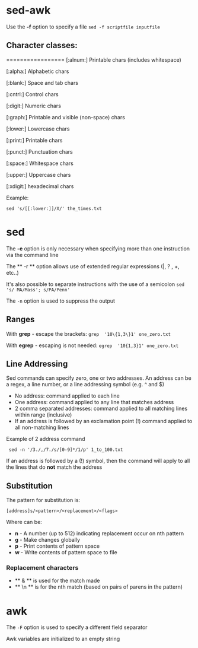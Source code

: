 # sed-awk #

Use the **-f** option to specify a file 
```sed -f scriptfile inputfile```

## Character classes: ##
=================
[:alnum:] Printable chars (includes whitespace)

[:alpha:] Alphabetic chars

[:blank:] Space and tab chars

[:cntrl:] Control chars

[:digit:] Numeric chars

[:graph:] Printable and visible (non-space) chars

[:lower:] Lowercase chars

[:print:] Printable chars

[:punct:] Punctuation chars

[:space:] Whitespace chars

[:upper:] Uppercase chars

[:xdigit:] hexadecimal chars

Example:
```
sed 's/[[:lower:]]/X/' the_times.txt 
```


# sed #

The **-e** option is only necessary when specifying more than one instruction via the command line

The ** -r ** option allows use of extended regular expressions (|, ? , +, etc..)

It's also possible to separate instructions with the use of a semicolon
```sed 's/ MA/Mass'; s/PA/Penn'```

The ```-n``` option is used to suppress the output 

## Ranges ##
With **grep** - escape the brackets: ```grep  '10\{1,3\}1' one_zero.txt ``` 

With **egrep** - escaping is not needed: ```egrep  '10{1,3}1' one_zero.txt ```

## Line Addressing ##
Sed commands can specify zero, one or two addresses. An address can be a regex, a line number, or a line addressing symbol (e.g. ^ and $)

- No address: command applied to each line
- One address: command applied to any line that matches address
- 2 comma separated addresses: command applied to all matching lines within range (inclusive)
- If an address is followed by an exclamation point (!) command applied to all non-matching lines

Example of 2 address command
```
 sed -n '/3./,/7./s/[0-9]*/1/p' 1_to_100.txt 
```
If an address is followed by a (!) symbol, then the command will apply to all the lines that do **not** match the address

## Substitution ##
The pattern for substitution is:
```
[address]s/<pattern>/<replacement>/<flags>
```
Where <flags> can be:
- **n** - A number (up to 512) indicating replacement occur on nth pattern
- **g** - Make changes globally 
- **p** - Print contents of pattern space 
- **w <file>** - Write contents of pattern space to file 

### Replacement characters ###
- ** & ** is used for the match made
- ** \n ** is for the nth match (based on pairs of parens in the pattern)

# awk #
The ```-F``` option is used to specify a different field separator

Awk variables are initialized to an empty string
